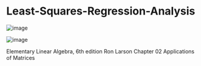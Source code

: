 # Least-Squares-Regression-Analysis

![image](https://user-images.githubusercontent.com/58862894/197354930-1fda9088-6033-4863-bb0e-e7fc4ff4721f.png)


![image](https://user-images.githubusercontent.com/58862894/197355033-2e9cd1d4-be1d-47ca-a781-15be1e888f85.png)


Elementary Linear Algebra, 6th edition
Ron Larson Chapter 02
Applications of Matrices
